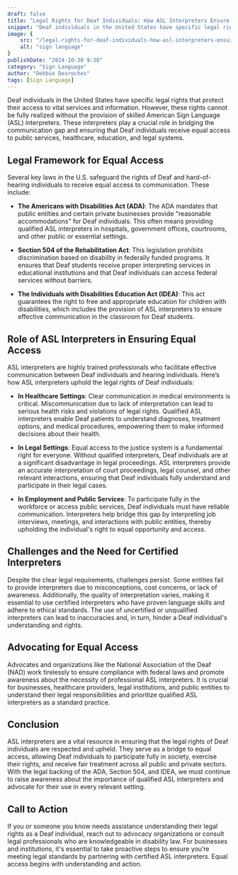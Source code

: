```yaml
---
draft: false
title: "Legal Rights for Deaf Individuals: How ASL Interpreters Ensure Equal Access"
snippet: "Deaf individuals in the United States have specific legal rights that protect their access to vital services and information. However, these rights cannot be fully realized without the provision of skilled American Sign Language (ASL) interpreters. These interpreters play a crucial role in bridging the communication gap and ensuring that Deaf individuals receive equal access to public services, healthcare, education, and legal systems."
image: {
    src: "/legal-rights-for-deaf-individuals-how-asl-interpreters-ensure-equal-access.png",
    alt: "sign language"
}
publishDate: "2024-10-30 9:30"
category: "Sign Language"
author: "Debbie Desroches"
tags: [Sign Language]
---
```


Deaf individuals in the United States have specific legal rights that protect their access to vital services and information. However, these rights cannot be fully realized without the provision of skilled American Sign Language (ASL) interpreters. These interpreters play a crucial role in bridging the communication gap and ensuring that Deaf individuals receive equal access to public services, healthcare, education, and legal systems.

## Legal Framework for Equal Access
Several key laws in the U.S. safeguard the rights of Deaf and hard-of-hearing individuals to receive equal access to communication. These include:

- **The Americans with Disabilities Act (ADA)**: The ADA mandates that public entities and certain private businesses provide "reasonable accommodations" for Deaf individuals. This often means providing qualified ASL interpreters in hospitals, government offices, courtrooms, and other public or essential settings.

- **Section 504 of the Rehabilitation Act**: This legislation prohibits discrimination based on disability in federally funded programs. It ensures that Deaf students receive proper interpreting services in educational institutions and that Deaf individuals can access federal services without barriers.

- **The Individuals with Disabilities Education Act (IDEA)**: This act guarantees the right to free and appropriate education for children with disabilities, which includes the provision of ASL interpreters to ensure effective communication in the classroom for Deaf students.

## Role of ASL Interpreters in Ensuring Equal Access
ASL interpreters are highly trained professionals who facilitate effective communication between Deaf individuals and hearing individuals. Here’s how ASL interpreters uphold the legal rights of Deaf individuals:

- **In Healthcare Settings**: Clear communication in medical environments is critical. Miscommunication due to lack of interpretation can lead to serious health risks and violations of legal rights. Qualified ASL interpreters enable Deaf patients to understand diagnoses, treatment options, and medical procedures, empowering them to make informed decisions about their health.

- **In Legal Settings**: Equal access to the justice system is a fundamental right for everyone. Without qualified interpreters, Deaf individuals are at a significant disadvantage in legal proceedings. ASL interpreters provide an accurate interpretation of court proceedings, legal counsel, and other relevant interactions, ensuring that Deaf individuals fully understand and participate in their legal cases.

- **In Employment and Public Services**: To participate fully in the workforce or access public services, Deaf individuals must have reliable communication. Interpreters help bridge this gap by interpreting job interviews, meetings, and interactions with public entities, thereby upholding the individual's right to equal opportunity and access.

## Challenges and the Need for Certified Interpreters
Despite the clear legal requirements, challenges persist. Some entities fail to provide interpreters due to misconceptions, cost concerns, or lack of awareness. Additionally, the quality of interpretation varies, making it essential to use certified interpreters who have proven language skills and adhere to ethical standards. The use of uncertified or unqualified interpreters can lead to inaccuracies and, in turn, hinder a Deaf individual's understanding and rights.

## Advocating for Equal Access
Advocates and organizations like the National Association of the Deaf (NAD) work tirelessly to ensure compliance with federal laws and promote awareness about the necessity of professional ASL interpreters. It is crucial for businesses, healthcare providers, legal institutions, and public entities to understand their legal responsibilities and prioritize qualified ASL interpreters as a standard practice.

## Conclusion
ASL interpreters are a vital resource in ensuring that the legal rights of Deaf individuals are respected and upheld. They serve as a bridge to equal access, allowing Deaf individuals to participate fully in society, exercise their rights, and receive fair treatment across all public and private sectors. With the legal backing of the ADA, Section 504, and IDEA, we must continue to raise awareness about the importance of qualified ASL interpreters and advocate for their use in every relevant setting.

## Call to Action
If you or someone you know needs assistance understanding their legal rights as a Deaf individual, reach out to advocacy organizations or consult legal professionals who are knowledgeable in disability law. For businesses and institutions, it's essential to take proactive steps to ensure you’re meeting legal standards by partnering with certified ASL interpreters. Equal access begins with understanding and action.